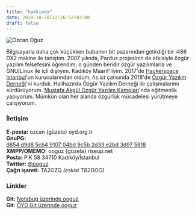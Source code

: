 ```yaml
---
title: "hakkımda"
date: 2018-10-28T22:26:52+03:00
draft: false
---
```

![Özcan Oğuz](/ooguz.jpg)

Bilgisayarla daha çok küçükken babamın bit pazarından getirdiği bir i486 DX2 makine ile tanıştım. 2007 yılında, Pardus projesinin de etkisiyle özgür yazılım felsefesini öğrendim; o günden beridir özgür yazılımlarla ve GNU/Linux ile içli dışlıyım. Kadıköy Maarif'liyim. 2017'de [Hackerspace Istanbul](https://hackerspace.ist)'un kurucularından oldum, _hs.ist_ çatısında 2018'de [Özgür Yazılım Derneği](https://oyd.org.tr)'ni kurduk. Halihazırda Özgür Yazılım Derneği ile çalışmalarımı sürdürüyorum. [Mustafa Akgül Özgür Yazılım Kampları](https://kamp.linux.org.tr)'nda eğitmenlik yapıyorum. Mümkün olan her alanda özgürlük mücadelesi yürütmeye çalışıyorum.

### İletişim

**E-posta:** ozcan {güzela} oyd.org.tr  
**GnuPG:**  
[d854 d9d8 5cb4 9107 04bd 9c5b 2d33 e2bd 3d97 5818](http://keyserver.ubuntu.com/pks/lookup?op=get&search=0xd854d9d85cb4910704bd9c5b2d33e2bd3d975818)  
**XMPP/OMEMO:** ooguz {güzela} riseup.net  
**Posta:** P.K 58 34710 Kadıköy/İstanbul  
**Twitter:** [@ooguz](https://twitter.com/ooguz)  
**Çağrı işareti:** TA2OZQ _(eskisi TB2DOO)_

### Linkler

**Git:** [Notabug üzerinde ooguz](https://notabug.org/ooguz)  
**Git:** [ÖYD Git üzerinde ooguz](https://git.oyd.org.tr/ooguz)


